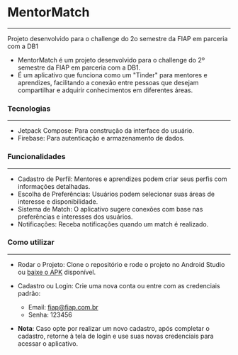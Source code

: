 # MentorMatch
---

Projeto desenvolvido para o challenge do 2o semestre da FIAP em parceria com a DB1

- MentorMatch é um projeto desenvolvido para o challenge do 2º semestre da FIAP em parceria com a DB1. 
- É um aplicativo que funciona como um "Tinder" para mentores e aprendizes, facilitando a conexão entre pessoas que desejam compartilhar e adquirir conhecimentos em diferentes áreas.

### Tecnologias
---
- Jetpack Compose: Para construção da interface do usuário.
- Firebase: Para autenticação e armazenamento de dados.

### Funcionalidades
---
- Cadastro de Perfil: Mentores e aprendizes podem criar seus perfis com informações detalhadas.
- Escolha de Preferências: Usuários podem selecionar suas áreas de interesse e disponibilidade.
- Sistema de Match: O aplicativo sugere conexões com base nas preferências e interesses dos usuários.
- Notificações: Receba notificações quando um match é realizado.

### Como utilizar
---

- Rodar o Projeto: Clone o repositório e rode o projeto no Android Studio ou [baixe o APK](https://github.com/lazarusms/mentormatch/blob/main/install/app-debug.apk) disponível.
- Cadastro ou Login: Crie uma nova conta ou entre com as credenciais padrão:
    - Email: fiap@fiap.com.br
    - Senha: 123456


- **Nota**: Caso opte por realizar um novo cadastro, após completar o cadastro, retorne à tela de login e use suas novas credenciais para acessar o aplicativo.








